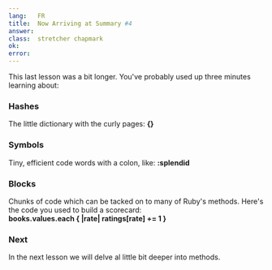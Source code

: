 ```yaml
---
lang:   FR
title:  Now Arriving at Summary #4
answer:
class:  stretcher chapmark
ok:
error:
---
```


This last lesson was a bit longer. You've probably used up three minutes learning about:

### Hashes
The little dictionary with the curly pages: __{}__

### Symbols
Tiny, efficient code words with a colon, like: __:splendid__

### Blocks
Chunks of code which can be tacked on to many of Ruby's methods. Here's the code you used to
build a scorecard:  
__books.values.each { |rate| ratings[rate] += 1 }__

### Next
In the next lesson we will delve al little bit deeper into methods.
